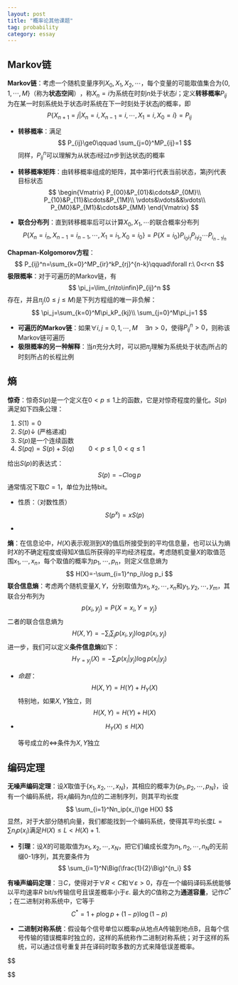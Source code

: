 ```yaml
---
layout: post
title: "概率论其他课题"
tag: probability
category: essay
---
```


## Markov链

**Markov链**：考虑一个随机变量序列$X_0,X_1,X_2,\cdots$​​，每个变量的可能取值集合为$\{0,1,\cdots, M\}$​​（称为**状态空间**）​，称$X_n=i$​为系统在时刻$n$​处于状态$i$​​；定义**转移概率**$P_{ij}$​为在某一时刻系统处于状态$i$​时系统在下一时刻处于状态$j$​的概率，即
$$
P\{X_{n+1}=j|X_n=i,X_{n-1}=i,\cdots,X_1=i,X_0=i\}=P_{ij}
$$

- **转移概率**：满足
  $$
  P_{ij}\ge0\qquad \sum_{j=0}^MP_{ij}=1	
  $$
  同样，$P_{ij}^n$可以理解为从状态$i$经过$n$步到达状态$j$的概率

- **转移概率矩阵**：由转移概率组成的矩阵，其中第i行代表当前状态，第j列代表目标状态
  $$
  \begin{Vmatrix}
  P_{00}&P_{01}&\cdots&P_{0M}\\
  P_{10}&P_{11}&\cdots&P_{1M}\\
  \vdots&\vdots&&\vdots\\
  P_{M0}&P_{M1}&\cdots&P_{MM}
  \end{Vmatrix}
  $$

- **联合分布列**：直到转移概率后可以计算$X_0,X_1,\cdots$的联合概率分布列
  $$
  P\{X_n=i_n,X_{n-1}=i_{n-1},\cdots,X_1=i_1,X_0=i_0\}=P\{X=i_0\}P_{i_0i_1}P_{i_1i_2}\cdots P_{i_{n-1}i_n}
  $$

**Chapman-Kolgomorov方程**：
$$
P_{ij}^n=\sum_{k=0}^MP_{ir}^kP_{rj}^{n-k}\qquad\forall r:\ 0<r<n
$$
**极限概率**：对于可遍历的Markov链，有
$$
\pi_j=\lim_{n\to\infin}P_{ij}^n
$$
存在，并且$\pi_j(0\le j\le M)$是下列方程组的唯一非负解：
$$
\pi_j=\sum_{k=0}^M\pi_kP_{kj}\\
\sum_{j=0}^M\pi_j=1
$$

- **可遍历的Markov链**：如果$\forall i,j=0,1,\cdots,M\quad\exists n>0$，使得$P_{ij}^n>0$，则称该Markov链可遍历
- **极限概率的另一种解释**：当$n$充分大时，可以把$\pi_j$理解为系统处于状态$j$所占的时刻所占的长程比例

## 熵

**惊奇**：惊奇$S(p)$​​​是一个定义在$0<p\le1$​​​上的函数，它是对惊奇程度的量化。$S(p)$满足如下四条公理：

1. $S(1)=0$
2. $S(p)\downarrow$ (严格递减)
3. $S(p)$是一个连续函数
4. $S(pq)=S(p)+S(q)\qquad0<p\le1,0<q\le1$

给出$S(p)$​的表达式：
$$
S(p)=-C\log p
$$
通常情况下取$C=1$，单位为比特bit。

- 性质：（对数性质）
  $$
  S(p^x)=xS(p)
  $$
  
- 

**熵**：在信息论中，$H(X)$​​表示观测到$X$​​的值后所接受到的平均信息量，也可以认为熵时$X$​的不确定程度或得知$X$​值后所获得的平均经济程度。考虑随机变量$X$的取值范围$x_1,\cdots,x_n$，每个取值的概率为$p_1,\cdots,p_n$，则定义信息熵为
$$
H(X)=-\sum_{i=1}^np_i\log p_i
$$
**联合信息熵**：考虑两个随机变量$X,Y$，分别取值为$x_1,x_2,\cdots,x_n$和$y_1,y_2,\cdots,y_m$，其联合分布列为
$$
p(x_i,y_j)=P\{X=x_i,Y=y_j\}
$$
二者的联合信息熵为
$$
H(X,Y)=-\sum_i\sum_jp(x_i,y_j)\log p(x_i,y_j)
$$
进一步，我们可以定义**条件信息熵**如下：
$$
H_{Y=y_j}(X)=-\sum_i p(x_i|y_j)\log p(x_i|y_j)
$$

- *命题*：
  $$
  H(X,Y)=H(Y)+H_Y(X)
  $$
  特别地，如果$X,Y$独立，则
  $$
  H(X,Y)=H(Y)+H(X)
  $$

- $$
  H_Y(X)\le H(X)
  $$

  等号成立的$\Leftrightarrow$条件为$X,Y$独立

## 编码定理

**无噪声编码定理**：设$X$取值于$\{x_1,x_2,\cdots,x_N\}$，其相应的概率为$\{p_1,p_2,\cdots,p_N\}$，设有一个编码系统，将$x_i$编码为$n_i$位的二进制序列，则其平均长度
$$
\sum_{i=1}^Nn_ip(x_i)\ge H(X)
$$
显然，对于大部分随机向量，我们都能找到一个编码系统，使得其平均长度$L=\sum n_ip(x_i)$满足$H(X)\le L<H(X)+1$. 

- **引理**：设$X$​​​​的可能取值为$x_1,x_2,\cdots,x_N$​​​​，把它们编成长度为$n_1,n_2,\cdots,n_N$​​​​的无前缀0-1序列，其充要条件为
  $$
  \sum_{i=1}^N\Big(\frac{1}{2}\Big)^{n_i}
  $$

**有噪声编码定理**：$\exists C$​​，使得对于$\forall R<C$​和$\forall\varepsilon>0$​，存在一个编码译码系统能够以平均速率$R\text{ bit/s}$​​传输信号且误差概率小于$\varepsilon$​. 最大的$C$​值称之为**通道容量**，记作$C^*$​​；在二进制对称系统中，它等于
$$
C^*=1+p\log p+(1-p)\log(1-p)
$$

- **二进制对称系统**：假设每个信号单位以概率$p$从地点A传输到地点B，且每个信号传输的错误概率时独立的，这样的系统称作二进制对称系统；对于这样的系统，可以通过信号重复并在译码时取多数的方式来降低误差概率。

$$

$$

